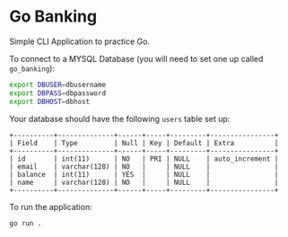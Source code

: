 # Go Banking

Simple CLI Application to practice Go.

To connect to a MYSQL Database (you will need to set one up called `go_banking`):

```bash
export DBUSER=dbusername
export DBPASS=dbpassword
export DBHOST=dbhost
```

Your database should have the following `users` table set up:

```mysql
+----------+--------------+------+-----+---------+----------------+
| Field    | Type         | Null | Key | Default | Extra          |
+----------+--------------+------+-----+---------+----------------+
| id       | int(11)      | NO   | PRI | NULL    | auto_increment |
| email    | varchar(128) | NO   |     | NULL    |                |
| balance  | int(11)      | YES  |     | NULL    |                |
| name     | varchar(128) | NO   |     | NULL    |                |
+----------+--------------+------+-----+---------+----------------+
```

To run the application:

`go run .`
